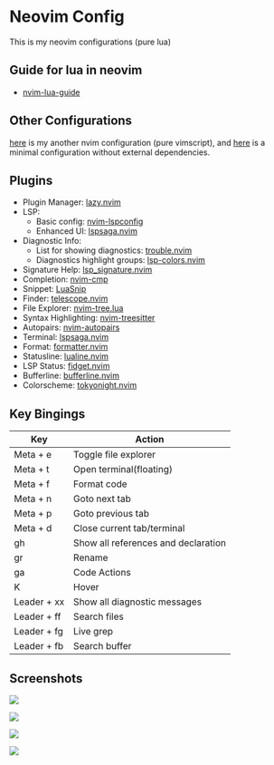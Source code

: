 # Neovim Config

This is my neovim configurations (pure lua)

## Guide for lua in neovim

* [nvim-lua-guide](https://github.com/nanotee/nvim-lua-guide)

## Other Configurations

[here](https://github.com/someoneinjd/dotfiles-mac/tree/main/config/nvim) is my another nvim configuration (pure vimscript), and [here](../nvim-min/) is a minimal configuration without external dependencies.

## Plugins

* Plugin Manager: [lazy.nvim](https://github.com/folke/lazy.nvim)
* LSP:
    * Basic config: [nvim-lspconfig](https://github.com/neovim/nvim-lspconfig)
    * Enhanced UI: [lspsaga.nvim](https://github.com/glepnir/lspsaga.nvim)
* Diagnostic Info:
    * List for showing diagnostics: [trouble.nvim](https://github.com/folke/trouble.nvim)
    * Diagnostics highlight groups: [lsp-colors.nvim](https://github.com/folke/lsp-colors.nvim)
* Signature Help: [lsp_signature.nvim](https://github.com/ray-x/lsp_signature.nvim)
* Completion: [nvim-cmp](https://github.com/hrsh7th/nvim-cmp)
* Snippet: [LuaSnip](https://github.com/L3MON4D3/LuaSnip)
* Finder: [telescope.nvim](https://github.com/nvim-telescope/telescope.nvim) 
* File Explorer: [nvim-tree.lua](https://github.com/kyazdani42/nvim-tree.lua)
* Syntax Highlighting: [nvim-treesitter](https://github.com/nvim-treesitter/nvim-treesitter)
* Autopairs: [nvim-autopairs](https://github.com/windwp/nvim-autopairs)
* Terminal: [lspsaga.nvim](https://github.com/glepnir/lspsaga.nvim)
* Format: [formatter.nvim](https://github.com/mhartington/formatter.nvim)
* Statusline: [lualine.nvim](https://github.com/nvim-lualine/lualine.nvim)
* LSP Status: [fidget.nvim](https://github.com/j-hui/fidget.nvim)
* Bufferline: [bufferline.nvim](https://github.com/akinsho/bufferline.nvim)
* Colorscheme: [tokyonight.nvim](https://github.com/folke/tokyonight.nvim)

## Key Bingings

| Key         | Action                                    |
| ----------- | ----------------------------------------- |
| Meta + e    | Toggle file explorer                      |
| Meta + t    | Open terminal(floating)                   |
| Meta + f    | Format code                               |
| Meta + n    | Goto next tab                             |
| Meta + p    | Goto previous tab                         |
| Meta + d    | Close current tab/terminal                |
| gh          | Show all references and declaration       |
| gr          | Rename                                    |
| ga          | Code Actions                              |
| K           | Hover                                     |
| Leader + xx | Show all diagnostic messages              |
| Leader + ff | Search files                              |
| Leader + fg | Live grep                                 |
| Leader + fb | Search buffer                             |

## Screenshots

![](../../../img/normal.png)

![](../../../img/lsp-finder.png)

![](../../../img/compe.png)

![](../../../img/term.png)
